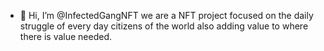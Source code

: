 - 👋 Hi, I’m @InfectedGangNFT we are a NFT project focused on the daily struggle of every day citizens of the world also adding value to where there is value needed.


<!---
InfectedGangNFT/InfectedGangNFT is a ✨ special ✨ repository because its `README.md` (this file) appears on your GitHub profile.
You can click the Preview link to take a look at your changes.
--->
